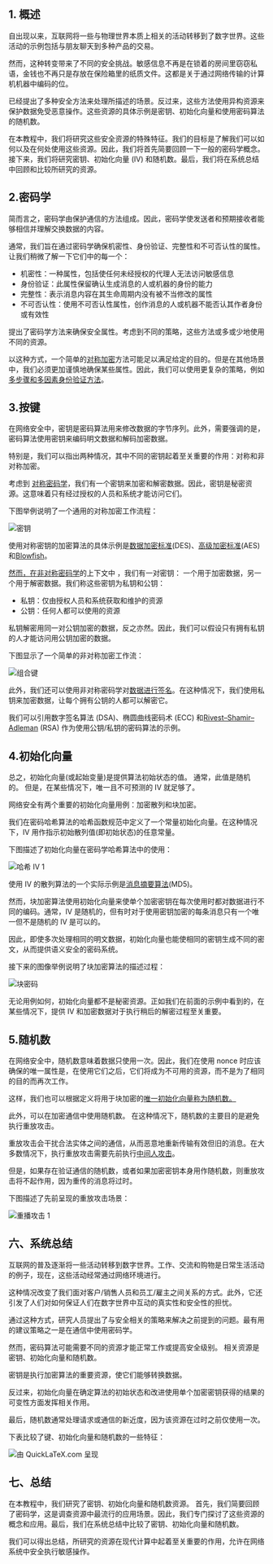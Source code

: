 ## 1. 概述

自出现以来，互联网将一些与物理世界本质上相关的活动转移到了数字世界。这些活动的示例包括与朋友聊天到多种产品的交易。

然而，这种转变带来了不同的安全挑战。敏感信息不再是在锁着的房间里窃窃私语，金钱也不再只是存放在保险箱里的纸质文件。这都是关于通过网络传输的计算机机器中编码的位。

已经提出了多种安全方法来处理所描述的场景。反过来，这些方法使用异构资源来保护数据免受恶意操作。这些资源的具体示例是密钥、初始化向量和使用密码算法的随机数。

在本教程中，我们将研究这些安全资源的特殊特征。我们的目标是了解我们可以如何以及在何处使用这些资源。因此，我们将首先简要回顾一下一般的密码学概念。接下来，我们将研究密钥、初始化向量 (IV) 和随机数。最后，我们将在系统总结中回顾和比较所研究的资源。

## 2.密码学

简而言之，密码学由保护通信的方法组成。因此，密码学使发送者和预期接收者能够相信并理解交换数据的内容。

通常，我们旨在通过密码学确保机密性、身份验证、完整性和不可否认性的属性。让我们稍微了解一下它们中的每一个：

-   机密性：一种属性，包括使任何未经授权的代理人无法访问敏感信息
-   身份验证：此属性保留确认生成消息的人或机器的身份的能力
-   完整性：表示消息内容在其生命周期内没有被不当修改的属性
-   不可否认性：使用不可否认性属性，创作消息的人或机器不能否认其作者身份或有效性

提出了密码学方法来确保安全属性。考虑到不同的策略，这些方法或多或少地使用不同的资源。

以这种方式，一个简单的[对称加密](https://www.baeldung.com/cs/symmetric-vs-asymmetric-cryptography#symmetric)方法可能足以满足给定的目的。但是在其他场景中，我们必须更加谨慎地确保某些属性。因此，我们可以使用更复杂的策略，例如[多步骤和多因素身份验证方法](https://www.baeldung.com/cs/multi-step-vs-multi-factor-auth)。

## 3.按键

在网络安全中，密钥是密码算法用来修改数据的字节序列。此外，需要强调的是，密码算法使用密钥来编码明文数据和解码加密数据。

特别是，我们可以指出两种情况，其中不同的密钥起着至关重要的作用：对称和非对称加密。

考虑到 [对称密码学](https://www.baeldung.com/cs/symmetric-vs-asymmetric-cryptography#symmetric)，我们有一个密钥来加密和解密数据。因此，密钥是秘密资源。这意味着只有经过授权的人员和系统才能访问它们。

下图举例说明了一个通用的对称加密工作流程：

![密钥](https://www.baeldung.com/wp-content/uploads/sites/4/2022/06/SymKey.png)

使用对称密钥的加密算法的具体示例是[数据加密标准](https://www.baeldung.com/cs/des-vs-3des-vs-blowfish-vs-aes#1-des)(DES)、[高级加密标准](https://www.baeldung.com/java-aes-encryption-decryption)(AES) 和[Blowfish](https://www.baeldung.com/cs/des-vs-3des-vs-blowfish-vs-aes#3-blowfish)。

[然而，在非对称密码学](https://www.baeldung.com/cs/symmetric-vs-asymmetric-cryptography#assymetric)的上下文中 ，我们有一对密钥： 一个用于加密数据，另一个用于解密数据。我们称这些密钥为私钥和公钥：

-   私钥：仅由授权人员和系统获取和维护的资源
-   公钥：任何人都可以使用的资源

私钥解密用同一对公钥加密的数据，反之亦然。因此，我们可以假设只有拥有私钥的人才能访问用公钥加密的数据。

下图显示了一个简单的非对称加密工作流：

![组合键](https://www.baeldung.com/wp-content/uploads/sites/4/2022/06/AssymKey.png)

此外，我们还可以使用非对称密码学对[数据进行签名](https://www.baeldung.com/cs/encoding-vs-signing-asymmetric-encryption)。在这种情况下，我们使用私钥来加密数据，让每个拥有公钥的人都可以解密它。

我们可以引用数字签名算法 (DSA)、椭圆曲线密码术 (ECC) 和[Rivest–Shamir–Adleman](https://www.baeldung.com/java-rsa) (RSA) 作为使用公钥/私钥的密码算法的示例。

## 4.初始化向量

总之，初始化向量(或起始变量)是提供算法初始状态的值。 通常，此值是随机的。 但是，在某些情况下，唯一且不可预测的 IV 就足够了。

网络安全有两个重要的初始化向量用例：加密散列和块加密。

我们在密码哈希算法的哈希函数规范中定义了一个常量初始化向量。在这种情况下，IV 用作指示初始散列值(即初始状态)的任意常量。

下图描述了初始化向量在密码学哈希算法中的使用：

![哈希 IV 1](https://www.baeldung.com/wp-content/uploads/sites/4/2022/06/HashIV-1.png)

使用 IV 的散列算法的一个实际示例是[消息摘要算法](https://www.baeldung.com/cs/md5-vs-sha-algorithms#md5)(MD5)。

然而，块加密算法使用初始化向量来使单个加密密钥在每次使用时都对数据进行不同的编码。通常，IV 是随机的，但有时对于使用密钥加密的每条消息只有一个唯一但不是随机的 IV 是可以的。

因此，即使多次处理相同的明文数据，初始化向量也能使相同的密钥生成不同的密文，从而提供语义安全的密码系统。

接下来的图像举例说明了块加密算法的描述过程：

![块密码](https://www.baeldung.com/wp-content/uploads/sites/4/2022/06/BlockCipher.png)

无论用例如何，初始化向量都不是秘密资源。正如我们在前面的示例中看到的，在某些情况下，提供 IV 和加密数据对于执行稍后的解密过程至关重要。

## 5.随机数

在网络安全中，随机数意味着数据只使用一次。因此，我们在使用 nonce 时应该确保的唯一属性是，在使用它们之后，它们将成为不可用的资源，而不是为了相同的目的而再次工作。

这样，我们也可以根据定义将用于块加密的[唯一初始化向量称为随机数。](https://drafts.baeldung.com/cs/?p=81013&preview=true#initialization-vectors)

此外，可以在加密通信中使用随机数。 在这种情况下，随机数的主要目的是避免执行重放攻击。

重放攻击会干扰合法实体之间的通信，从而恶意地重新传输有效但旧的消息。在大多数情况下，执行重放攻击需要先前执行[中间人攻击](https://www.baeldung.com/cs/security-mitm)。

但是，如果存在验证通信的随机数，或者如果加密密钥本身用作随机数，则重放攻击将不起作用，因为重传的消息将过时。

下图描述了先前呈现的重放攻击场景：

![重播攻击 1](https://www.baeldung.com/wp-content/uploads/sites/4/2022/06/ReplayAttack-1.png)

## 六、系统总结

互联网的普及逐渐将一些活动转移到数字世界。工作、交流和购物是日常生活活动的例子，现在，这些活动经常通过网络环境进行。

这种情况改变了我们面对客户/销售人员和员工/雇主之间关系的方式。此外，它还引发了人们对如何保证人们在数字世界中互动的真实性和安全性的担忧。

通过这种方式，研究人员提出了与安全相关的策略来解决之前提到的问题。最有用的建议策略之一是在通信中使用密码学。

然而，密码算法可能需要不同的资源才能正常工作或提高安全级别。 相关资源是密钥、初始化向量和随机数。

密钥是执行加密算法的重要资源，使它们能够转换数据。

反过来，初始化向量在确定算法的初始状态和改进使用单个加密密钥获得的结果的可变性方面发挥相关作用。

最后，随机数通常处理请求或通信的新近度，因为该资源在过时之前仅使用一次。

下表比较了键、初始化向量和随机数的一些特征：

![由 QuickLaTeX.com 呈现](https://www.baeldung.com/wp-content/ql-cache/quicklatex.com-c12a54c3995f104daa463d92deba6d31_l3.svg)

## 七、总结

在本教程中，我们研究了密钥、初始化向量和随机数资源。 首先，我们简要回顾了密码学，这是调查资源中最流行的应用场景。因此，我们专门探讨了这些资源的概念和应用。最后，我们在系统总结中比较了密钥、初始化向量和随机数。

我们可以得出总结，所研究的资源在现代计算中起着至关重要的作用，允许在网络系统中安全执行敏感操作。